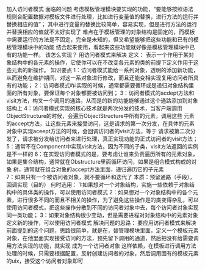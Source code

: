   
加入访问者模式
面临的问题
    考虑模板管理模块要实现的功能，“要能够按照语法规则合配置数据对模板文件进行处理，比如进行变量值的替换，进行方法的运行并替换相应的值”；
    其中进行变量的替换比较简单，容易实现，但是进行方法的运行并替换相应的值就不太好实现了
    难点在于模板管理的对象结构是固定的，而模板中需要运行的方法是不固定，完全是未知的，但又希望能够把这些功能和已有的模板管理模块中的功能
    结合起来使用，看起来这些功能就好像是模板管理模块中已有的功能一样。
    该怎么实现？
用访问者模式来解决
定义：
    表示一个作用于某对象结构中的各元素的操作，它使你可以在不改变各元素的类的前提下定义作用于这些元素的新操作。
知识要点
    1：访问者模式能给一系列对象，透明的添加新功能，从而避免在维护期间，对这一系对象进行修改，而且还能变相实现复用访问者所具有的功能；
    2：访问者模式咋i实现的时候，通常都需要循环或是递归对象结构里面的所有对象，要保证每个对象都要被访问到；
    3：访问者模式的acdept方法和visit方法，构叉一个调用的通路，从而是的新的功能能够通过这个通路添加到对象结构上
    4：访问者模式实现的核心技术就是两次分发的技术，当客户端调用ObjectStructure的时候，会遍历ObjectStructure中所有的元素，调用这些
    元素的accept方法，让这些元素来接受访问，这是请求的第一次分发，在具体的元素对象中实现aceept方法的时候，会回调访问者的visit方法，等于
    请求被第二次分发了，请求被分发给访问者来进行处理，真正实现功能的正式访问者的visit方法；  
    5：通常不在Component中实现visit方法，因为不同的子类，visit方法返回的实例是不一样的
    6：在实现访问者模式的是，要考虑让谁来负责遍历所有的元素对象，如果是集合结构，通常就在Obstructure里面循环访问，如果是组合模式构成的对象
    树，通常就在组合对象的accept方法里面，递归遍历它的子元素   
    7：如果只有一个被访问者对象，就不要循环和迭代了
本质：预留通路（手段），回调实现（目的）
何时选用：
    1:如果想对一个对象结构，实施一些依赖于对象结构中的具体类的操作，可以使用访问者模式
    2：如果想对一个对象结构中的各个元素，进行很多不同的而且不相关的操作，为了避免这些操作是的类变得杂乱，可以使用访问者模式，把这些操作分散到不同的访问者对象中去，每个访问者对象实现同一类功能；
    3：如果对象结构很少变动，但是需要进程对对象结构中的元素对象定义新的操作，可以使用访问者模式
解决问题的思路：
    要应用访问者模式来解决前面提到的这个问题，思路很简单，就是在，替管理模块里面，定义一个模板元素对象，在他里面实现接受访问的方法，预先留下调用的通道，然后把没有给需要调用方法实现的功能，就实现 成为一个访问者对象
    这样依赖，在模板进行调用方法处理的时候，只需要根据配置，反射创建访问者的对象，然后调用固有的模板元素的uix，接受这个访问者对象即可 
    
